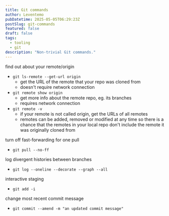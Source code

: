 ```yaml
---
title: Git commands
author: Leventemo
pubDatetime: 2025-05-05T06:29:23Z
postSlug: git-commands
featured: false
draft: false
tags:
  - tooling
  - git
description: "Non-trivial Git commands."
---
```


find out about your remote/origin
* `git ls-remote --get-url origin`
  + get the URL of the remote that your repo was cloned from
  + doesn't require network connection
* `git remote show origin`
  + get more info about the remote repo, eg. its branches
  + requires network connection
* `git remote -v`
  + if your remote is not called origin, get the URLs of all remotes
  + remotes can be added, removed or modified at any time so there is a chance that the remotes in your local repo don't include the remote it was originally cloned from

turn off fast-forwarding for one pull
* `git pull --no-ff`

log divergent histories between branches
* `git log --oneline --decorate --graph --all`

interactive staging
* `git add -i`

change most recent commit message
* `git commit --amend -m "an updated commit message"`
